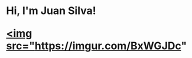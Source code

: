 <h1>Hi, I'm Juan Silva! <br/><a href="https://github.com/jasilva108"</a> 
  
 
  
  <img src="https://imgur.com/BxWGJDc"
       
       
